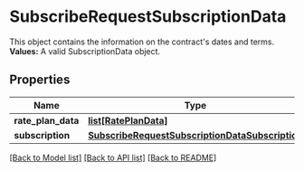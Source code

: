 # SubscribeRequestSubscriptionData

 This object contains the information on the contract's dates and terms.   **Values:** A valid SubscriptionData object. 
## Properties
Name | Type | Description | Notes
------------ | ------------- | ------------- | -------------
**rate_plan_data** | [**list[RatePlanData]**](RatePlanData.md) |  | 
**subscription** | [**SubscribeRequestSubscriptionDataSubscription**](SubscribeRequestSubscriptionDataSubscription.md) |  | 

[[Back to Model list]](../README.md#documentation-for-models) [[Back to API list]](../README.md#documentation-for-api-endpoints) [[Back to README]](../README.md)



